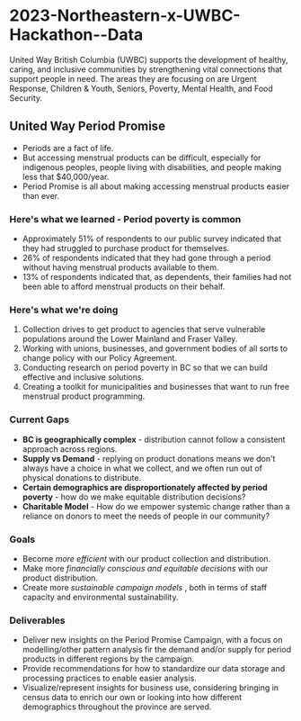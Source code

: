 # 2023-Northeastern-x-UWBC-Hackathon--Data
United Way British Columbia (UWBC) supports the development of healthy, caring, and inclusive communities by strengthening vital connections that support people in need. The areas they are focusing on are Urgent Response, Children &amp; Youth, Seniors, Poverty, Mental Health, and Food Security.

## United Way Period Promise

- Periods are a fact of life.
- But accessing menstrual products can be difficult, especially for indigenous peoples, people living with disabilities, and people making less that $40,000/year.
- Period Promise is all about making accessing menstrual products easier than ever.


### Here's what we learned - Period poverty is common

- Approximately 51% of respondents to our public survey indicated that they had struggled to purchase product for themselves.
- 26% of respondents indicated that they had gone through a period without having menstrual products available to them.
- 13% of respondents indicated that, as dependents, their families had not been able to afford menstrual products on their behalf.


### Here's what we're doing

1. Collection drives to get product to agencies that serve vulnerable populations around the Lower Mainland and Fraser Valley.
2. Working with unions, businesses, and government bodies of all sorts to change policy with our Policy Agreement.
3. Conducting research on period poverty in BC so that we can build effective and inclusive solutions.
4. Creating a toolkit for municipalities and businesses that want to run free menstrual product programming.


### Current Gaps

- **BC is geographically complex** - distribution cannot follow a consistent approach across regions.
- **Supply vs Demand** - replying on product donations means we don't always have a choice in what we collect, and we often run out of physical donations to distribute.
- **Certain demographics are disproportionately affected by period poverty** - how do we make equitable distribution decisions?
- **Charitable Model** - How do we empower systemic change rather than a reliance on donors to meet the needs of people in our community?


### Goals

- Become _more efficient_ with our product collection and distribution.
- Make more _financially conscious and equitable decisions_ with our product distribution.
- Create more _sustainable campaign models_ , both in terms of staff capacity and environmental sustainability.


### Deliverables

- Deliver new insights on the Period Promise Campaign, with a focus on modelling/other pattern analysis fir the demand and/or supply for period products in different regions by the campaign.
- Provide recommendations for how to standardize our data storage and processing practices to enable easier analysis.
- Visualize/represent insights for business use, considering bringing in census data to enrich our own or looking into how different demographics throughout the province are served.

